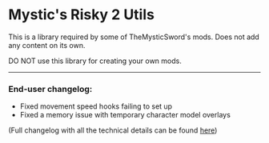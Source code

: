 # Mystic's Risky 2 Utils
This is a library required by some of TheMysticSword's mods. Does not add any content on its own.

DO NOT use this library for creating your own mods.

---
### End-user changelog:
* Fixed movement speed hooks failing to set up
* Fixed a memory issue with temporary character model overlays
  
(Full changelog with all the technical details can be found [here](https://github.com/TheMysticSword/MysticsRisky2Utils/blob/main/CHANGELOG.md))
